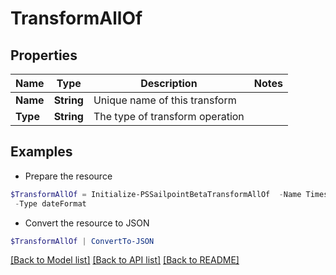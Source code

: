 # TransformAllOf
## Properties

Name | Type | Description | Notes
------------ | ------------- | ------------- | -------------
**Name** | **String** | Unique name of this transform | 
**Type** | **String** | The type of transform operation | 

## Examples

- Prepare the resource
```powershell
$TransformAllOf = Initialize-PSSailpointBetaTransformAllOf  -Name Timestamp To Date `
 -Type dateFormat
```

- Convert the resource to JSON
```powershell
$TransformAllOf | ConvertTo-JSON
```

[[Back to Model list]](../README.md#documentation-for-models) [[Back to API list]](../README.md#documentation-for-api-endpoints) [[Back to README]](../README.md)

